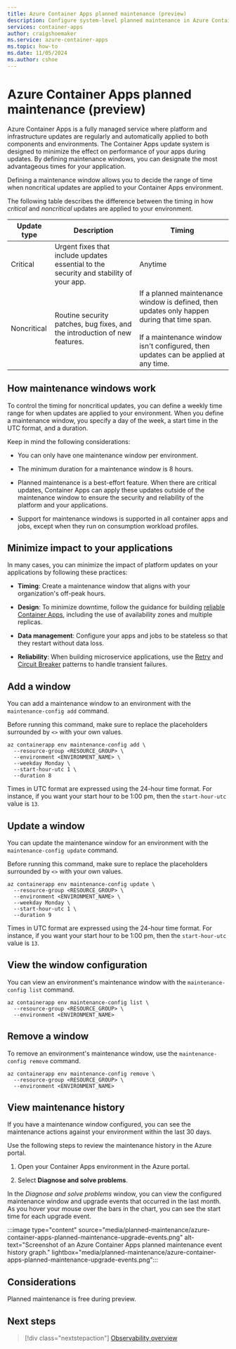 ```yaml
---
title: Azure Container Apps planned maintenance (preview)
description: Configure system-level planned maintenance in Azure Container Apps
services: container-apps
author: craigshoemaker
ms.service: azure-container-apps
ms.topic: how-to
ms.date: 11/05/2024
ms.author: cshoe
---
```


# Azure Container Apps planned maintenance (preview)

Azure Container Apps is a fully managed service where platform and infrastructure updates are regularly and automatically applied to both components and environments. The Container Apps update system is designed to minimize the effect on performance of your apps during updates. By defining maintenance windows, you can designate the most advantageous times for your application.

Defining a maintenance window allows you to decide the range of time when noncritical updates are applied to your Container Apps environment.

The following table describes the difference between the timing in how *critical* and *noncritical* updates are applied to your environment.

| Update type | Description | Timing |
|---|---|---|
| Critical | Urgent fixes that include updates essential to the security and stability of your app. | Anytime |
| Noncritical | Routine security patches, bug fixes, and the introduction of new features. | If a planned maintenance window is defined, then updates only happen during that time span.<br><br>If a maintenance window isn't configured, then updates can be applied at any time. |

## How maintenance windows work

To control the timing for noncritical updates, you can define a weekly time range for when updates are applied to your environment. When you define a maintenance window, you specify a day of the week, a start time in the UTC format, and a duration.

Keep in mind the following considerations:

* You can only have one maintenance window per environment.

* The minimum duration for a maintenance window is 8 hours.

* Planned maintenance is a best-effort feature. When there are critical updates, Container Apps can apply these updates outside of the maintenance window to ensure the security and reliability of the platform and your applications.

* Support for maintenance windows is supported in all container apps and jobs, except when they run on consumption workload profiles.

## Minimize impact to your applications

In many cases, you can minimize the impact of platform updates on your applications by following these practices:

* **Timing**: Create a maintenance window that aligns with your organization's off-peak hours.

* **Design**: To minimize downtime, follow the guidance for building [reliable Container Apps](/azure/reliability/reliability-azure-container-apps?tabs=azure-cli), including the use of availability zones and multiple replicas.

* **Data management**: Configure your apps and jobs to be stateless so that they restart without data loss.

* **Reliability**: When building microservice applications, use the [Retry](/azure/architecture/patterns/retry) and [Circuit Breaker](/azure/architecture/patterns/circuit-breaker) patterns to handle transient failures.

## Add a window

You can add a maintenance window to an environment with the `maintenance-config add` command.

Before running this command, make sure to replace the placeholders surrounded by `<>` with your own values.

```azurecli
az containerapp env maintenance-config add \
  --resource-group <RESOURCE_GROUP> \
  --environment <ENVIRONMENT_NAME> \
  --weekday Monday \
  --start-hour-utc 1 \
  --duration 8
```

Times in UTC format are expressed using the 24-hour time format. For instance, if you want your start hour to be 1:00 pm, then the `start-hour-utc` value is `13`.

## Update a window

You can update the maintenance window for an environment with the `maintenance-config update` command.

Before running this command, make sure to replace the placeholders surrounded by `<>` with your own values.

```azurecli
az containerapp env maintenance-config update \
  --resource-group <RESOURCE_GROUP> \
  --environment <ENVIRONMENT_NAME> \
  --weekday Monday \
  --start-hour-utc 1 \
  --duration 9 
```

Times in UTC format are expressed using the 24-hour time format. For instance, if you want your start hour to be 1:00 pm, then the `start-hour-utc` value is `13`.

## View the window configuration

You can view an environment's maintenance window with the `maintenance-config list` command.

```azurecli
az containerapp env maintenance-config list \
  --resource-group <RESOURCE_GROUP> \
  --environment <ENVIRONMENT_NAME>
```

## Remove a window

To remove an environment's maintenance window, use the `maintenance-config remove` command.

```azurecli
az containerapp env maintenance-config remove \
  --resource-group <RESOURCE_GROUP> \
  --environment <ENVIRONMENT_NAME>
```

## View maintenance history

If you have a maintenance window configured, you can see the maintenance actions against your environment within the last 30 days.

Use the following steps to review the maintenance history in the Azure portal.

1. Open your Container Apps environment in the Azure portal.

1. Select **Diagnose and solve problems**.

In the *Diagnose and solve problems* window, you can view the configured maintenance window and upgrade events that occurred in the last month. As you hover your mouse over the bars in the chart, you can see the start time for each upgrade event.

:::image type="content" source="media/planned-maintenance/azure-container-apps-planned-maintenance-upgrade-events.png" alt-text="Screenshot of an Azure Container Apps planned maintenance event history graph." lightbox="media/planned-maintenance/azure-container-apps-planned-maintenance-upgrade-events.png":::

## Considerations

Planned maintenance is free during preview.

## Next steps

> [!div class="nextstepaction"]
> [Observability overview](./observability.md)
